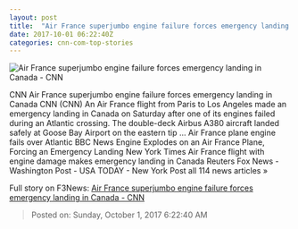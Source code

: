 ```yaml
---
layout: post
title:  "Air France superjumbo engine failure forces emergency landing in Canada - CNN"
date: 2017-10-01 06:22:40Z
categories: cnn-com-top-stories
---
```


![Air France superjumbo engine failure forces emergency landing in Canada - CNN](http://i2.cdn.cnn.com/cnnnext/dam/assets/171001003845-air-france-66-a380-engine-failure-super-tease.jpg)

CNN Air France superjumbo engine failure forces emergency landing in Canada CNN (CNN) An Air France flight from Paris to Los Angeles made an emergency landing in Canada on Saturday after one of its engines failed during an Atlantic crossing. The double-deck Airbus A380 aircraft landed safely at Goose Bay Airport on the eastern tip ... Air France plane engine fails over Atlantic BBC News Engine Explodes on an Air France Plane, Forcing an Emergency Landing New York Times Air France flight with engine damage makes emergency landing in Canada Reuters Fox News - Washington Post - USA TODAY - New York Post all 114 news articles »


Full story on F3News: [Air France superjumbo engine failure forces emergency landing in Canada - CNN](http://www.f3nws.com/n/pFqhvG)

> Posted on: Sunday, October 1, 2017 6:22:40 AM
